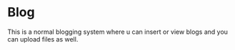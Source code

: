 # Blog
This is a normal blogging system where u can insert or view blogs and you can upload files as well.
